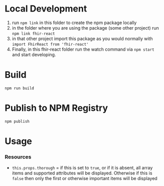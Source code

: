 # Local Development
1. run  `npm link` in this folder to create the npm package locally
1. in the folder where you are using the package (some other project) run  `npm link fhir-react`
1. in that other project import this package as you would normally with `import FhirReact from 'fhir-react'`
1. Finally, in this fhir-react folder run the watch command via `npm start` and start developing.

# Build
`npm run build`

# Publish to NPM Registry
`npm publish`

# Usage

### Resources
- `this.props.thorough` = if this is set to `true`, or if it is absent, all array items and supported attributes will be displayed. Otherwise if this is `false` then only the first or otherwise important items will be displayed
